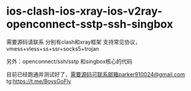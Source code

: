 # ios-clash-ios-xray-ios-v2ray-openconnect-sstp-ssh-singbox

需要源码请联系  分别有clash和xray框架 支持常见协议，vmess+vless+ss+ssr+socks5+trojan 

另外：openconnect/ssh/sstp
和singbox核心的代码

目前已经跑通并测试好了，需要源码可联系邮箱parker910024@gmail.com
tg:https://t.me/BoysGoFly
